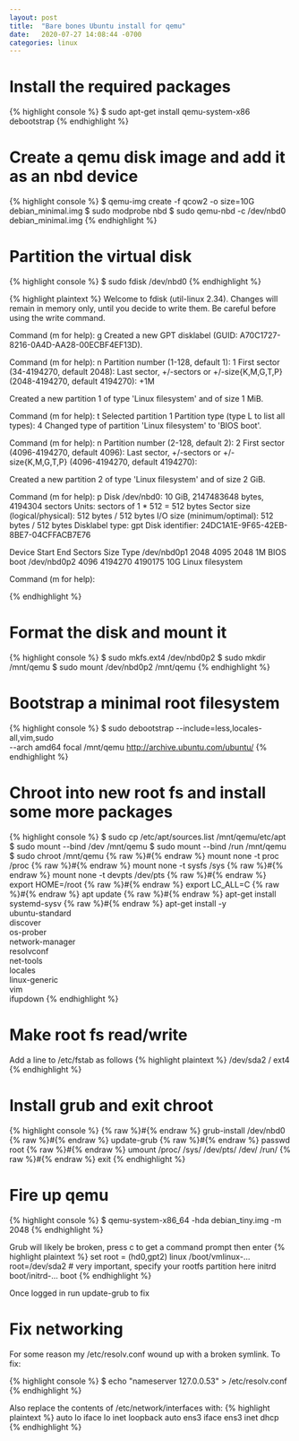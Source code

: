 ```yaml
---
layout: post
title:  "Bare bones Ubuntu install for qemu"
date:   2020-07-27 14:08:44 -0700
categories: linux
---
```

# Install the required packages

{% highlight console %}
$ sudo apt-get install qemu-system-x86 debootstrap
{% endhighlight %}

# Create a qemu disk image and add it as an nbd device
{% highlight console %}
$ qemu-img create -f qcow2 -o size=10G debian_minimal.img
$ sudo modprobe nbd
$ sudo qemu-nbd -c /dev/nbd0 debian_minimal.img
{% endhighlight %}

# Partition the virtual disk
{% highlight console %}
$ sudo fdisk /dev/nbd0
{% endhighlight %}

{% highlight plaintext %}
Welcome to fdisk (util-linux 2.34).
Changes will remain in memory only, until you decide to write them.
Be careful before using the write command.

Command (m for help): g
Created a new GPT disklabel (GUID: A70C1727-8216-0A4D-AA28-00ECBF4EF13D).

Command (m for help): n
Partition number (1-128, default 1): 1
First sector (34-4194270, default 2048): 
Last sector, +/-sectors or +/-size{K,M,G,T,P} (2048-4194270, default 4194270): +1M

Created a new partition 1 of type 'Linux filesystem' and of size 1 MiB.

Command (m for help): t
Selected partition 1
Partition type (type L to list all types): 4
Changed type of partition 'Linux filesystem' to 'BIOS boot'.

Command (m for help): n
Partition number (2-128, default 2): 2
First sector (4096-4194270, default 4096): 
Last sector, +/-sectors or +/-size{K,M,G,T,P} (4096-4194270, default 4194270):

Created a new partition 2 of type 'Linux filesystem' and of size 2 GiB.

Command (m for help): p
Disk /dev/nbd0: 10 GiB, 2147483648 bytes, 4194304 sectors
Units: sectors of 1 * 512 = 512 bytes
Sector size (logical/physical): 512 bytes / 512 bytes
I/O size (minimum/optimal): 512 bytes / 512 bytes
Disklabel type: gpt
Disk identifier: 24DC1A1E-9F65-42EB-8BE7-04CFFACB7E76

Device      Start     End Sectors Size Type
/dev/nbd0p1  2048    4095    2048   1M BIOS boot
/dev/nbd0p2  4096 4194270 4190175   10G Linux filesystem

Command (m for help): 

{% endhighlight %}

# Format the disk and mount it
{% highlight console %}
$ sudo mkfs.ext4 /dev/nbd0p2
$ sudo mkdir /mnt/qemu
$ sudo mount /dev/nbd0p2 /mnt/qemu
{% endhighlight %}

# Bootstrap a minimal root filesystem
{% highlight console %}
$ sudo debootstrap --include=less,locales-all,vim,sudo \
    --arch amd64 focal /mnt/qemu http://archive.ubuntu.com/ubuntu/
{% endhighlight %}

# Chroot into new root fs and install some more packages
{% highlight console %}
$ sudo cp /etc/apt/sources.list /mnt/qemu/etc/apt
$ sudo mount --bind /dev /mnt/qemu
$ sudo mount --bind /run /mnt/qemu
$ sudo chroot /mnt/qemu
{% raw %}#{% endraw %} mount none -t proc /proc
{% raw %}#{% endraw %} mount none -t sysfs /sys
{% raw %}#{% endraw %} mount none -t devpts /dev/pts
{% raw %}#{% endraw %} export HOME=/root
{% raw %}#{% endraw %} export LC_ALL=C
{% raw %}#{% endraw %} apt update
{% raw %}#{% endraw %} apt-get install systemd-sysv
{% raw %}#{% endraw %} apt-get install -y \
	ubuntu-standard \
	discover \
	os-prober \
	network-manager \
	resolvconf \
	net-tools \
	locales \
	linux-generic \
	vim \
	ifupdown
{% endhighlight %}

# Make root fs read/write

Add a line to /etc/fstab as follows
{% highlight plaintext %}
/dev/sda2 / ext4
{% endhighlight %}

# Install grub and exit chroot

{% highlight console %}
{% raw %}#{% endraw %} grub-install /dev/nbd0
{% raw %}#{% endraw %} update-grub
{% raw %}#{% endraw %} passwd root
{% raw %}#{% endraw %} umount /proc/ /sys/ /dev/pts/ /dev/ /run/ 
{% raw %}#{% endraw %} exit
{% endhighlight %}

# Fire up qemu
{% highlight console %}
$ qemu-system-x86_64 -hda debian_tiny.img -m 2048
{% endhighlight %}

Grub will likely be broken, press c to get a command prompt then enter
{% highlight plaintext %}
set root = (hd0,gpt2)
linux /boot/vmlinux-... root=/dev/sda2 # very important, specify your rootfs partition here
initrd boot/initrd-...
boot
{% endhighlight %}

Once logged in run update-grub to fix

# Fix networking
For some reason my /etc/resolv.conf wound up with a broken symlink. To fix:

{% highlight console %}
$ echo "nameserver 127.0.0.53" > /etc/resolv.conf
{% endhighlight %}

Also replace the contents of /etc/network/interfaces with:
{% highlight plaintext %}
auto lo
iface lo inet loopback
auto ens3
iface ens3 inet dhcp
{% endhighlight %}

